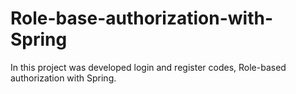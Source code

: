 # Role-base-authorization-with-Spring
In this project  was developed  login and register codes, Role-based authorization  with Spring.
